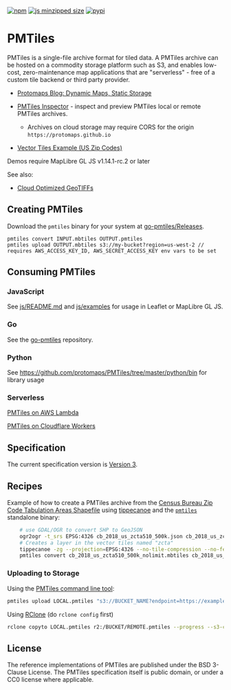 [![npm](https://img.shields.io/npm/v/pmtiles)](https://www.npmjs.com/package/pmtiles)
[![js minzipped size](https://img.shields.io/bundlephobia/minzip/pmtiles)](https://bundlephobia.com/package/pmtiles)
[![pypi](https://img.shields.io/pypi/v/pmtiles)](https://pypi.org/project/pmtiles/)

# PMTiles

PMTiles is a single-file archive format for tiled data. A PMTiles archive can be hosted on a commodity storage platform such as S3, and enables low-cost, zero-maintenance map applications that are "serverless" - free of a custom tile backend or third party provider.

* [Protomaps Blog: Dynamic Maps, Static Storage](http://protomaps.com/blog/dynamic-maps-static-storage)

* [PMTiles Inspector](https://protomaps.github.io/PMTiles/) - inspect and preview PMTiles local or remote PMTiles archives. 
    * Archives on cloud storage may require CORS for the origin `https://protomaps.github.io`

* [Vector Tiles Example (US Zip Codes)](https://protomaps.github.io/PMTiles/?url=https%3A%2F%2Fprotomaps-static.sfo3.digitaloceanspaces.com%2Fcb_2018_us_zcta510_500k_nolimit.pmtiles)


Demos require MapLibre GL JS v1.14.1-rc.2 or later

See also:
* [Cloud Optimized GeoTIFFs](https://www.cogeo.org)

## Creating PMTiles

Download the `pmtiles` binary for your system at [go-pmtiles/Releases](https://github.com/protomaps/go-pmtiles/releases).

    pmtiles convert INPUT.mbtiles OUTPUT.pmtiles
    pmtiles upload OUTPUT.mbtiles s3://my-bucket?region=us-west-2 // requires AWS_ACCESS_KEY_ID, AWS_SECRET_ACCESS_KEY env vars to be set

## Consuming PMTiles

### JavaScript

See [js/README.md](js/README.md) and [js/examples](js/examples) for usage in Leaflet or MapLibre GL JS.

### Go

See the [go-pmtiles](https://github.com/protomaps/go-pmtiles) repository.

### Python

See https://github.com/protomaps/PMTiles/tree/master/python/bin for library usage

### Serverless

[PMTiles on AWS Lambda](https://github.com/protomaps/PMTiles/tree/master/serverless/aws)

[PMTiles on Cloudflare Workers](https://github.com/protomaps/PMTiles/tree/master/serverless/cloudflare)

## Specification

The current specification version is [Version 3](./spec/v3/spec.md).

## Recipes

Example of how to create a PMTiles archive from the [Census Bureau Zip Code Tabulation Areas Shapefile](https://www.census.gov/geographies/mapping-files/time-series/geo/carto-boundary-file.html) using [tippecanoe](http://github.com/protomaps/tippecanoe) and the [`pmtiles`](https://github.com/protomaps/go-pmtiles/releases) standalone binary:

```sh
    # use GDAL/OGR to convert SHP to GeoJSON
    ogr2ogr -t_srs EPSG:4326 cb_2018_us_zcta510_500k.json cb_2018_us_zcta510_500k.shp
    # Creates a layer in the vector tiles named "zcta"
    tippecanoe -zg --projection=EPSG:4326 --no-tile-compression --no-feature-limit --no-tile-size-limit -o cb_2018_us_zcta510_500k_nolimit.mbtiles -l zcta cb_2018_us_zcta510_500k.json
    pmtiles convert cb_2018_us_zcta510_500k_nolimit.mbtiles cb_2018_us_zcta510_500k_nolimit.pmtiles
```

### Uploading to Storage

Using the [PMTiles command line tool](http://github.com/protomaps/go-pmtiles):

```sh
pmtiles upload LOCAL.pmtiles "s3://BUCKET_NAME?endpoint=https://example.com&region=region" REMOTE.pmtiles
```

Using [RClone](https://rclone.org) (do `rclone config` first)

```sh
rclone copyto LOCAL.pmtiles r2:/BUCKET/REMOTE.pmtiles --progress --s3-chunk-size=256M --s3-upload-concurrency=2
```

## License

The reference implementations of PMTiles are published under the BSD 3-Clause License. The PMTiles specification itself is public domain, or under a CC0 license where applicable.
